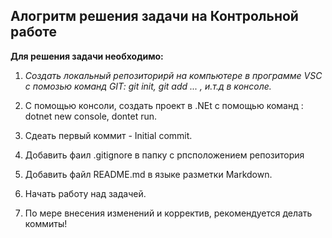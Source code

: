 ## Алогритм решения задачи на Контрольной работе

**Для решения задачи необходимо:**

1. _Создать локальный репозиторирй на компьютере в программе VSC с помозью команд GIT: git init, git add ... , и.т.д в консоле._

2. С помощью консоли, создать проект в .NEt с помощью команд : dotnet new console, dontet run.

3. Сдеать первый коммит - Initial commit.

4. Добавить фаил .gitignore в папку с рпсположением репозитория

5. Добавить файл README.md в языке разметки Markdown.

6. Начать работу над задачей. 

7. По мере внесения изменений и корректив, рекомендуется делать коммиты! 

